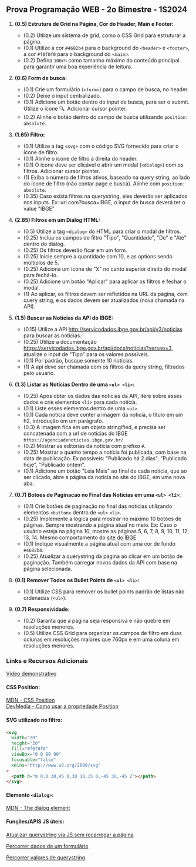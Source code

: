 ## Prova Programação WEB - 2o Bimestre - 1S2024

1. **(0.5) Estrutura de Grid na Página, Cor do Header, Main e Footer:**

   - (0.2) Utilize um sistema de grid, como o CSS Grid para estruturar a página.
   - (0.1) Utilize a cor `#4682b4` para o background do `<header>` e `<footer>`, a cor `#f0f0f0` para o background do `<main>`.
   - (0.2) Defina `100ch` como tamanho máximo do conteúdo principal. para garantir uma boa experiência de leitura.

1. **(0.6) Form de busca:**

   - (0.1) Crie um formulário (`<form>`) para o campo de busca, no header.
   - (0.2) Deixe o input centralizado.
   - (0.1) Adicione um botão dentro do input de busca, para ser o submit. Utilize o ícone 🔍. Adicionar cursor pointer.
   - (0.2) Alinhe o botão dentro do campo de busca utilizando `position: absolute`.

1. **(1.65) Filtro:**

   - (0.1) Utilize a tag `<svg>` com o código SVG fornecido para criar o ícone de filtro.
   - (0.1) Alinhe o ícone de filtro à direita do header.
   - (0.1) O ícone deve ser clicável e abrir um modal (`<dialog>`) com os filtros. Adicionar cursor pointer.
   - (1) Exiba o número de filtros ativos, baseado na query string, ao lado do ícone de filtro (não contar page e busca). Alinhe com `position: absolute`.
   - (0.35) Caso exista filtros na querystring, eles deverão ser aplicados nos inputs. Ex: url.com?busca=IBGE, o input de busca deverá ter o value "IBGE"

1. **(2.85) Filtros em um Dialog HTML:**

   - (0.5) Utilize a tag `<dialog>` do HTML para criar o modal de filtros.
   - (0.25) Inclua os campos de filtro "Tipo", "Quantidade", "De" e "Até" dentro do dialog.
   - (0.25) Os filtros deverão ficar em um form.
   - (0.25) Inicie sempre a quantidade com 10, e as options sendo múltiplos de 5.
   - (0.25) Adiciona um ícone de "X" no canto superior direito do modal para fechá-lo.
   - (0.25) Adicione um botão "Aplicar" para aplicar os filtros e fechar o modal.
   - (1) Ao aplicar, os filtros devem ser refletidos na URL da página, com query string, e os dados devem ser atualizados (nova chamada na API).

1. **(1.5) Buscar as Notícias da API do IBGE:**

   - (0.15) Utilize a API http://servicodados.ibge.gov.br/api/v3/noticias para buscar as notícias.
   - (0.25) Utilize a documentação https://servicodados.ibge.gov.br/api/docs/noticias?versao=3, atualize o input de "Tipo" para os valores possíveis.
   - (0.1) Por padrão, busque somente 10 notícias.
   - (1) A api deve ser chamada com os filtros da query string, filtrados pelo usuário.

1. **(1.3) Listar as Notícias Dentro de uma `<ul> <li>`:**

   - (0.25) Após obter os dados das notícias da API, itere sobre esses dados e crie elementos `<li>` para cada notícia.
   - (0.1) Liste esses elementos dentro de uma `<ul>`.
   - (0.1) Cada notícia deve conter a imagem da noticia, o título em um h2, introdução em um parágrafo.
   - (0.3) A imagem fica em um objeto stringified, e precisa ser concatenada com a url de noticias do IBGE `https://agenciadenoticias.ibge.gov.br/`
   - (0.2) Mostrar as editorias da notícia com prefixo `#`.
   - (0.25) Mostrar a quanto tempo a notícia foi publicada, com base na data de publicação. Ex possíveis: "Publicado há 2 dias", "Publicado hoje", "Publicado ontem".
   - (0.1) Adicione um botão "Leia Mais" ao final de cada notícia, que ao ser clicado, abre a página da notícia no site do IBGE, em uma nova aba.

1. **(0.7) Botoes de Paginacao no Final das Noticias em uma `<ul> <li>`:**

   - (0.1) Crie botões de paginação no final das notícias utilizando elementos `<button>` dentro de `<ul>` `<li>`.
   - (0.25) Implemente a lógica para mostrar no máximo 10 botões de páginas. Sempre mostrando a página atual no meio. Ex: Caso o usuário esteja na página 10, mostre as páginas 5, 6, 7, 8, 9, 10, 11, 12, 13, 14. Mesmo comportamento do [site do IBGE](https://agenciadenoticias.ibge.gov.br/agencia-noticias.html)
   - (0.1) Indique visualmente a página atual com uma cor de fundo `#4682b4`.
   - (0.25) Atualizar a querystring da página ao clicar em um botão de paginação. Também carregar novos dados da API com base na página selecionada.

1. **(0.1) Remover Todos os Bullet Points de `<ul> <li>`:**

   - (0.1) Utilize CSS para remover os bullet points padrão de listas não ordenadas (`<ul>`).

1. **(0.7) Responsividade:**

   - (0.2) Garanta que a página seja responsiva e não quebre em resoluções menores.
   - (0.5) Utilize CSS Grid para organizar os campos de filtro em duas colunas em resoluções maiores que 760px e em uma coluna em resoluções menores.

### Links e Recursos Adicionais

[Vídeo demonstrativo](https://www.youtube.com/watch?v=KJZ2alMe1yg)

#### CSS Position:

[MDN - CSS Position](https://developer.mozilla.org/en-US/docs/Web/CSS/position)  
[DevMedia - Como usar a propriedade Position](https://www.devmedia.com.br/como-usar-a-propriedade-position-css/24451)

#### SVG utilizado no filtro:

```html
<svg
  width="20"
  height="20"
  fill="#f0f0f0"
  viewBox="0 0 80 90"
  focusable="false"
  xmlns="http://www.w3.org/2000/svg"
>
  <path d="m 0,0 30,45 0,30 10,15 0,-45 30,-45 Z"></path>
</svg>
```

#### Elemento `<dialog>`:

[MDN - The dialog element](https://developer.mozilla.org/en-US/docs/Web/HTML/Element/dialog)

#### Funções/APIS JS úteis:

[Atualizar querystring via JS sem recarregar a página](https://www.ninjadevspace.com.br/post/javascript-update-query-string-without-refreshing-page)

[Percorrer dados de um formulário](https://developer.mozilla.org/en-US/docs/Web/API/FormData/entries#examples)

[Percorrer valores de querystring](https://developer.mozilla.org/en-US/docs/Web/API/URLSearchParams/forEach#examples)
